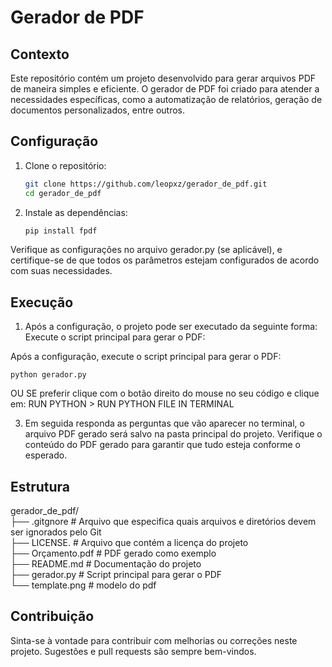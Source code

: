 # Gerador de PDF

## Contexto
Este repositório contém um projeto desenvolvido para gerar arquivos PDF de maneira simples e eficiente. O gerador de PDF foi criado para atender a necessidades específicas, como a automatização de relatórios, geração de documentos personalizados, entre outros.

## Configuração
1. Clone o repositório:
   ```bash
   git clone https://github.com/leopxz/gerador_de_pdf.git
   cd gerador_de_pdf


3. Instale as dependências:
   ```bash
   pip install fpdf

  Verifique as configurações no arquivo gerador.py (se aplicável), e certifique-se de que todos os parâmetros estejam configurados de acordo com suas necessidades.

## Execução

1. Após a configuração, o projeto pode ser executado da seguinte forma:
Execute o script principal para gerar o PDF:

Após a configuração, execute o script principal para gerar o PDF:

    python gerador.py

OU SE preferir clique com o botão direito do mouse no seu código e clique em: RUN PYTHON > RUN PYTHON FILE IN TERMINAL

3. Em seguida responda as perguntas que vão aparecer no terminal, o arquivo PDF gerado será salvo na pasta principal do projeto. Verifique o conteúdo do PDF gerado para garantir que tudo esteja conforme o esperado.

## Estrutura

gerador_de_pdf/<br>
├── .gitgnore            # Arquivo que especifica quais arquivos e diretórios devem ser ignorados pelo Git<br>
├── LICENSE.          # Arquivo que contém a licença do projeto<br>
├── Orçamento.pdf         # PDF gerado como exemplo<br>
├── README.md            # Documentação do projeto<br>
├── gerador.py   # Script principal para gerar o PDF<br>
└── template.png          # modelo do pdf<br>

## Contribuição
Sinta-se à vontade para contribuir com melhorias ou correções neste projeto. Sugestões e pull requests são sempre bem-vindos.



